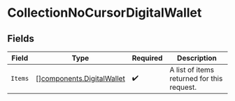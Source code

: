 # CollectionNoCursorDigitalWallet


## Fields

| Field                                                                  | Type                                                                   | Required                                                               | Description                                                            |
| ---------------------------------------------------------------------- | ---------------------------------------------------------------------- | ---------------------------------------------------------------------- | ---------------------------------------------------------------------- |
| `Items`                                                                | [][components.DigitalWallet](../../models/components/digitalwallet.md) | :heavy_check_mark:                                                     | A list of items returned for this request.                             |
